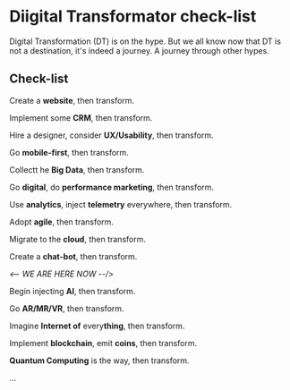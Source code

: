 # Diigital Transformator check-list
Digital Transformation (DT) is on the hype. But we all know now that DT is not a destination, it's indeed a journey. A journey through other hypes.

## Check-list
Create a **website**, then transform.

Implement some **CRM**, then transform.

Hire a designer, consider **UX/Usability**, then transform.

Go **mobile-first**, then transform.

Collectt he **Big Data**, then transform.

Go **digital**, do **performance marketing**, then transform.

Use **analytics**, inject **telemetry** everywhere, then transform.

Adopt **agile**, then transform.

Migrate to the **cloud**, then transform.

Create a **chat-bot**, then transform.

_<-- WE ARE HERE NOW --/>_

Begin injecting **AI**, then transform.

Go **AR/MR/VR**, then transform.

Imagine **Internet of** every**thing**, then transform.

Implement **blockchain**, emit **coins**, then transform. 

**Quantum Computing** is the way, then transform.

…

